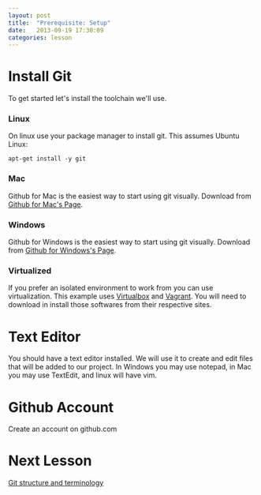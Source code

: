 ```yaml
---
layout: post
title:  "Prerequisite: Setup"
date:   2013-09-19 17:30:09
categories: lesson
---
```


# Install Git

To get started let's install the toolchain we'll use.

### Linux

On linux use your package manager to install git. This assumes Ubuntu Linux:

    apt-get install -y git

### Mac

Github for Mac is the easiest way to start using git visually. Download from
[Github for Mac's Page][gh-mac].

### Windows

Github for Windows is the easiest way to start using git visually. Download from
[Github for Windows's Page][gh-win].

### Virtualized

If you prefer an isolated environment to work from you can use virtualization.
This example uses [Virtualbox][vb] and [Vagrant][vagrant]. You will need to
download in install those softwares from their respective sites.

# Text Editor

You should have a text editor installed. We will use it to create and edit files
that will be added to our project. In Windows you may use notepad, in Mac you
may use TextEdit, and linux will have vim.

# Github Account

Create an account on github.com

# Next Lesson

[Git structure and terminology][next-lesson]

[gh-mac]: http://mac.github.com/
[gh-win]: http://windows.github.com/
[vb]: https://www.virtualbox.org/
[vagrant]: http://www.vagrantup.com/
[next-lesson]: ../20/Structure-and-terminology.html
